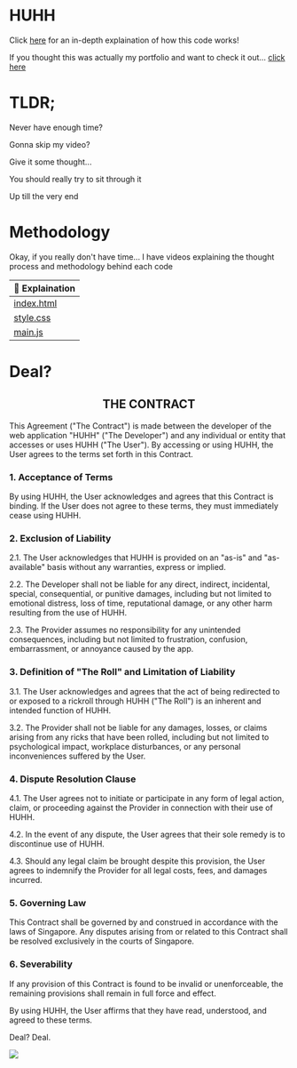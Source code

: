 # HUHH
Click <a href="https://www.youtube.com/shorts/KeEmAvuCdrA">here</a> for an in-depth explaination of how this code works!

If you thought this was actually my portfolio and want to check it out... <a href="https://www.youtube.com/watch?v=dQw4w9WgXcQ">click here</a>

# TLDR;

Never have enough time?

Gonna skip my video?

Give it some thought...

You should really try to sit through it

Up till the very end 

# Methodology
Okay, if you really don't have time... I have videos explaining the thought process and methodology behind each code


|🎥 Explaination |
|-----------------|
| <a href="https://www.youtube.com/watch?v=6mhmcwmgWbA&list=LLh0zI6HBoJh3w94SSuZs4Hg&index=161">index.html</a>     |
| <a href="https://www.youtube.com/watch?v=dPmZqsQNzGA">style.css</a>      |
| <a href="https://www.youtube.com/watch?si=lUbd5ygdDTsMfG3r&v=EE-xtCF3T94&feature=youtu.be">main.js</a>        |

# Deal?

<h2 align="center">THE CONTRACT</h2>

This Agreement ("The Contract") is made between the developer of the web application "HUHH" ("The Developer") and any individual or entity that accesses or uses HUHH ("The User"). By accessing or using HUHH, the User agrees to the terms set forth in this Contract.

### 1. Acceptance of Terms

By using HUHH, the User acknowledges and agrees that this Contract is binding. If the User does not agree to these terms, they must immediately cease using HUHH.

### 2. Exclusion of Liability

2.1. The User acknowledges that HUHH is provided on an "as-is" and "as-available" basis without any warranties, express or implied.

2.2. The Developer shall not be liable for any direct, indirect, incidental, special, consequential, or punitive damages, including but not limited to emotional distress, loss of time, reputational damage, or any other harm resulting from the use of HUHH.

2.3. The Provider assumes no responsibility for any unintended consequences, including but not limited to frustration, confusion, embarrassment, or annoyance caused by the app.

### 3. Definition of "The Roll" and Limitation of Liability

3.1. The User acknowledges and agrees that the act of being redirected to or exposed to a rickroll through HUHH ("The Roll") is an inherent and intended function of HUHH.

3.2. The Provider shall not be liable for any damages, losses, or claims arising from any ricks that have been rolled, including but not limited to psychological impact, workplace disturbances, or any personal inconveniences suffered by the User.

### 4. Dispute Resolution Clause

4.1. The User agrees not to initiate or participate in any form of legal action, claim, or proceeding against the Provider in connection with their use of HUHH.

4.2. In the event of any dispute, the User agrees that their sole remedy is to discontinue use of HUHH.

4.3. Should any legal claim be brought despite this provision, the User agrees to indemnify the Provider for all legal costs, fees, and damages incurred.

### 5. Governing Law

This Contract shall be governed by and construed in accordance with the laws of Singapore. Any disputes arising from or related to this Contract shall be resolved exclusively in the courts of Singapore.

### 6. Severability

If any provision of this Contract is found to be invalid or unenforceable, the remaining provisions shall remain in full force and effect.

By using HUHH, the User affirms that they have read, understood, and agreed to these terms. 

Deal? Deal.
<div>
  <img src="./assets/deal.avif"></img>
</div>



